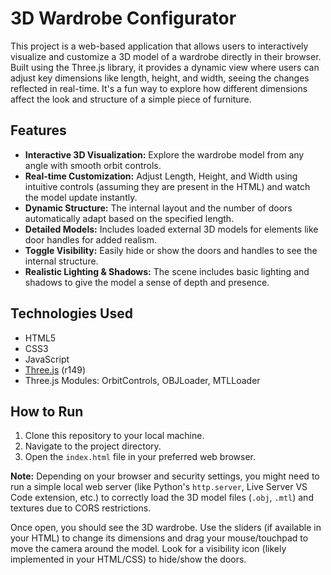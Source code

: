 # 3D Wardrobe Configurator

This project is a web-based application that allows users to interactively visualize and customize a 3D model of a wardrobe directly in their browser. Built using the Three.js library, it provides a dynamic view where users can adjust key dimensions like length, height, and width, seeing the changes reflected in real-time. It's a fun way to explore how different dimensions affect the look and structure of a simple piece of furniture.

## Features

* **Interactive 3D Visualization:** Explore the wardrobe model from any angle with smooth orbit controls.
* **Real-time Customization:** Adjust Length, Height, and Width using intuitive controls (assuming they are present in the HTML) and watch the model update instantly.
* **Dynamic Structure:** The internal layout and the number of doors automatically adapt based on the specified length.
* **Detailed Models:** Includes loaded external 3D models for elements like door handles for added realism.
* **Toggle Visibility:** Easily hide or show the doors and handles to see the internal structure.
* **Realistic Lighting & Shadows:** The scene includes basic lighting and shadows to give the model a sense of depth and presence.

## Technologies Used

* HTML5
* CSS3
* JavaScript
* [Three.js](https://threejs.org/) (r149)
* Three.js Modules: OrbitControls, OBJLoader, MTLLoader

## How to Run

1.  Clone this repository to your local machine.
2.  Navigate to the project directory.
3.  Open the `index.html` file in your preferred web browser.

**Note:** Depending on your browser and security settings, you might need to run a simple local web server (like Python's `http.server`, Live Server VS Code extension, etc.) to correctly load the 3D model files (`.obj`, `.mtl`) and textures due to CORS restrictions.

Once open, you should see the 3D wardrobe. Use the sliders (if available in your HTML) to change its dimensions and drag your mouse/touchpad to move the camera around the model. Look for a visibility icon (likely implemented in your HTML/CSS) to hide/show the doors.